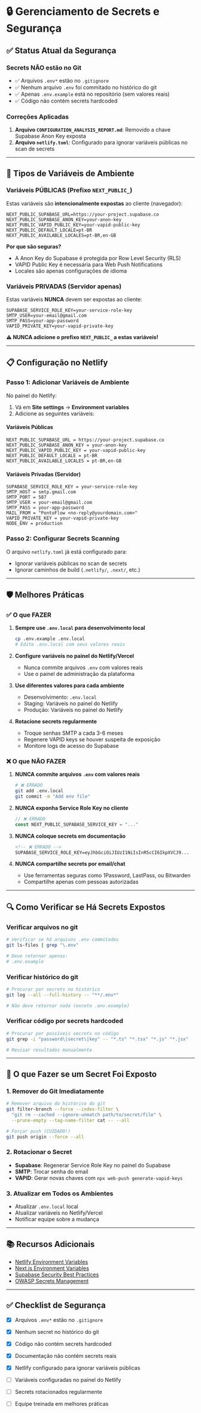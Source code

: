 # 🔒 Gerenciamento de Secrets e Segurança

## ✅ Status Atual da Segurança

### Secrets NÃO estão no Git
- ✅ Arquivos `.env*` estão no `.gitignore`
- ✅ Nenhum arquivo `.env` foi commitado no histórico do git
- ✅ Apenas `.env.example` está no repositório (sem valores reais)
- ✅ Código não contém secrets hardcoded

### Correções Aplicadas
1. **Arquivo `CONFIGURATION_ANALYSIS_REPORT.md`**: Removido a chave Supabase Anon Key exposta
2. **Arquivo `netlify.toml`**: Configurado para ignorar variáveis públicas no scan de secrets

---

## 🔑 Tipos de Variáveis de Ambiente

### Variáveis PÚBLICAS (Prefixo `NEXT_PUBLIC_`)
Estas variáveis são **intencionalmente expostas** ao cliente (navegador):

```env
NEXT_PUBLIC_SUPABASE_URL=https://your-project.supabase.co
NEXT_PUBLIC_SUPABASE_ANON_KEY=your-anon-key
NEXT_PUBLIC_VAPID_PUBLIC_KEY=your-vapid-public-key
NEXT_PUBLIC_DEFAULT_LOCALE=pt-BR
NEXT_PUBLIC_AVAILABLE_LOCALES=pt-BR,en-GB
```

**Por que são seguras?**
- A Anon Key do Supabase é protegida por Row Level Security (RLS)
- VAPID Public Key é necessária para Web Push Notifications
- Locales são apenas configurações de idioma

### Variáveis PRIVADAS (Servidor apenas)
Estas variáveis **NUNCA** devem ser expostas ao cliente:

```env
SUPABASE_SERVICE_ROLE_KEY=your-service-role-key
SMTP_USER=your-email@gmail.com
SMTP_PASS=your-app-password
VAPID_PRIVATE_KEY=your-vapid-private-key
```

**⚠️ NUNCA adicione o prefixo `NEXT_PUBLIC_` a estas variáveis!**

---

## 📋 Configuração no Netlify

### Passo 1: Adicionar Variáveis de Ambiente

No painel do Netlify:
1. Vá em **Site settings** → **Environment variables**
2. Adicione as seguintes variáveis:

#### Variáveis Públicas
```
NEXT_PUBLIC_SUPABASE_URL = https://your-project.supabase.co
NEXT_PUBLIC_SUPABASE_ANON_KEY = your-anon-key
NEXT_PUBLIC_VAPID_PUBLIC_KEY = your-vapid-public-key
NEXT_PUBLIC_DEFAULT_LOCALE = pt-BR
NEXT_PUBLIC_AVAILABLE_LOCALES = pt-BR,en-GB
```

#### Variáveis Privadas (Servidor)
```
SUPABASE_SERVICE_ROLE_KEY = your-service-role-key
SMTP_HOST = smtp.gmail.com
SMTP_PORT = 587
SMTP_USER = your-email@gmail.com
SMTP_PASS = your-app-password
MAIL_FROM = "PontoFlow <no-reply@yourdomain.com>"
VAPID_PRIVATE_KEY = your-vapid-private-key
NODE_ENV = production
```

### Passo 2: Configurar Secrets Scanning

O arquivo `netlify.toml` já está configurado para:
- Ignorar variáveis públicas no scan de secrets
- Ignorar caminhos de build (`.netlify/`, `.next/`, etc.)

---

## 🛡️ Melhores Práticas

### ✅ O que FAZER

1. **Sempre use `.env.local` para desenvolvimento local**
   ```bash
   cp .env.example .env.local
   # Edite .env.local com seus valores reais
   ```

2. **Configure variáveis no painel do Netlify/Vercel**
   - Nunca commite arquivos `.env` com valores reais
   - Use o painel de administração da plataforma

3. **Use diferentes valores para cada ambiente**
   - Desenvolvimento: `.env.local`
   - Staging: Variáveis no painel do Netlify
   - Produção: Variáveis no painel do Netlify

4. **Rotacione secrets regularmente**
   - Troque senhas SMTP a cada 3-6 meses
   - Regenere VAPID keys se houver suspeita de exposição
   - Monitore logs de acesso do Supabase

### ❌ O que NÃO FAZER

1. **NUNCA commite arquivos `.env` com valores reais**
   ```bash
   # ❌ ERRADO
   git add .env.local
   git commit -m "Add env file"
   ```

2. **NUNCA exponha Service Role Key no cliente**
   ```javascript
   // ❌ ERRADO
   const NEXT_PUBLIC_SUPABASE_SERVICE_KEY = "..."
   ```

3. **NUNCA coloque secrets em documentação**
   ```markdown
   <!-- ❌ ERRADO -->
   SUPABASE_SERVICE_ROLE_KEY=eyJhbGciOiJIUzI1NiIsInR5cCI6IkpXVCJ9...
   ```

4. **NUNCA compartilhe secrets por email/chat**
   - Use ferramentas seguras como 1Password, LastPass, ou Bitwarden
   - Compartilhe apenas com pessoas autorizadas

---

## 🔍 Como Verificar se Há Secrets Expostos

### Verificar arquivos no git
```bash
# Verificar se há arquivos .env commitados
git ls-files | grep "\.env"

# Deve retornar apenas:
# .env.example
```

### Verificar histórico do git
```bash
# Procurar por secrets no histórico
git log --all --full-history -- "**/.env*"

# Não deve retornar nada (exceto .env.example)
```

### Verificar código por secrets hardcoded
```bash
# Procurar por possíveis secrets no código
git grep -i "password\|secret\|key" -- "*.ts" "*.tsx" "*.js" "*.jsx"

# Revisar resultados manualmente
```

---

## 🚨 O que Fazer se um Secret Foi Exposto

### 1. Remover do Git Imediatamente
```bash
# Remover arquivo do histórico do git
git filter-branch --force --index-filter \
  "git rm --cached --ignore-unmatch path/to/secret/file" \
  --prune-empty --tag-name-filter cat -- --all

# Forçar push (CUIDADO!)
git push origin --force --all
```

### 2. Rotacionar o Secret
- **Supabase**: Regenerar Service Role Key no painel do Supabase
- **SMTP**: Trocar senha do email
- **VAPID**: Gerar novas chaves com `npx web-push generate-vapid-keys`

### 3. Atualizar em Todos os Ambientes
- Atualizar `.env.local` local
- Atualizar variáveis no Netlify/Vercel
- Notificar equipe sobre a mudança

---

## 📚 Recursos Adicionais

- [Netlify Environment Variables](https://docs.netlify.com/environment-variables/overview/)
- [Next.js Environment Variables](https://nextjs.org/docs/app/building-your-application/configuring/environment-variables)
- [Supabase Security Best Practices](https://supabase.com/docs/guides/auth/row-level-security)
- [OWASP Secrets Management](https://cheatsheetseries.owasp.org/cheatsheets/Secrets_Management_Cheat_Sheet.html)

---

## ✅ Checklist de Segurança

- [x] Arquivos `.env*` estão no `.gitignore`
- [x] Nenhum secret no histórico do git
- [x] Código não contém secrets hardcoded
- [x] Documentação não contém secrets reais
- [x] Netlify configurado para ignorar variáveis públicas
- [ ] Variáveis configuradas no painel do Netlify
- [ ] Secrets rotacionados regularmente
- [ ] Equipe treinada em melhores práticas

